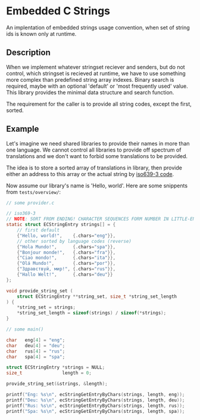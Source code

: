 # Embedded C Strings

An implentation of embedded strings usage convention, when set of string ids is
known only at runtime.

## Description

When we implement whatever stringset reciever and senders, but do not control,
which stringset is recieved at runtime, we have to use something more complex
than predefined string array indexes. Binary search is required, maybe with an
optional 'default' or 'most frequently used' value. This library provides the
minimal data structure and search function.

The requirement for the caller is to provide all string codes, except the
first, sorted.

## Example

Let's imagine we need shared libraries to provide their names in more than one
language. We cannot control all libraries to provide off spectrum of
translations and we don't want to forbid some translations to be provided.

The idea is to store a sorted array of translations in library, then provide
either an address to this array or the actual string by
[iso639-3 code](https://en.wikipedia.org/wiki/List_of_ISO_639-1_codes).

Now assume our library's name is 'Hello, world'. Here are some snippents from
`tests/overview/`:

```C
// some provider.c

// iso369-3
// NOTE: SORT FROM ENDING! CHARACTER SEQUENCES FORM NUMBER IN LITTLE-ENDIAN
static struct ECStringEntry strings[] = {
    // first default
    {"Hello, world!",    {.chars="eng"}},
    // other sorted by language codes (reverse)
    {"Hola Mundo!",      {.chars="spa"}},
    {"Bonjour monde!",   {.chars="fra"}},
    {"Ciao mondo!",      {.chars="ita"}},
    {"Olá Mundo!",       {.chars="por"}},
    {"Здравствуй, мир!", {.chars="rus"}},
    {"Hallo Welt!",      {.chars="deu"}}
};

void provide_string_set (
    struct ECStringEntry **string_set, size_t *string_set_length
) {
    *string_set = strings;
    *string_set_length = sizeof(strings) / sizeof(*strings);
}
```

```C
// some main()

char   eng[4] = "eng";
char   deu[4] = "deu";
char   rus[4] = "rus";
char   spa[4] = "spa";

struct ECStringEntry *strings = NULL;
size_t               length = 0;

provide_string_set(&strings, &length);

printf("Eng: %s\n", ecStringGetEntryByChars(strings, length, eng));
printf("Deu: %s\n", ecStringGetEntryByChars(strings, length, deu));
printf("Rus: %s\n", ecStringGetEntryByChars(strings, length, rus));
printf("Spa: %s\n", ecStringGetEntryByChars(strings, length, spa));
```
